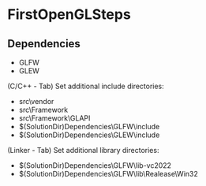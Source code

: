 # FirstOpenGLSteps

## Dependencies
- GLFW
- GLEW

(C/C++ - Tab) Set additional include directories:
- src\vendor
- src\Framework
- src\Framework\GLAPI
- $(SolutionDir)Dependencies\GLFW\include
- $(SolutionDir)Dependencies\GLEW\include

(Linker - Tab) Set additional library directories:
- $(SolutionDir)Dependencies\GLFW\lib-vc2022
- $(SolutionDir)Dependencies\GLFW\lib\Realease\Win32
